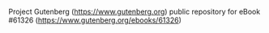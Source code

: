 Project Gutenberg (https://www.gutenberg.org) public repository for eBook #61326 (https://www.gutenberg.org/ebooks/61326)
